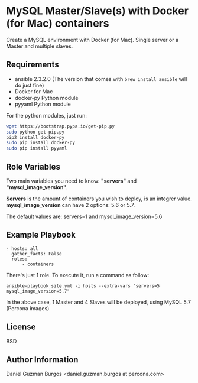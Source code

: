 MySQL Master/Slave(s) with Docker (for Mac) containers
============================================

Create a MySQL environment with Docker (for Mac). Single server or a Master and multiple slaves.

Requirements
------------

- ansible 2.3.2.0 (The version that comes with `brew install ansible` will do just fine)
- Docker for Mac
- docker-py Python module
- pyyaml Python module

For the python modules, just run:
```bash
wget https://bootstrap.pypa.io/get-pip.py
sudo python get-pip.py
pip2 install docker-py
sudo pip install docker-py
sudo pip install pyyaml
```

Role Variables
--------------

Two main variables you need to know: **"servers"** and **"mysql_image_version"**. 

**Servers** is the amount of containers you wish to deploy, is an integrer value. 
**mysql_image_version** can have 2 options: 5.6 or 5.7.

The default values are: servers=1 and mysql_image_version=5.6

Example Playbook
----------------

    - hosts: all
      gather_facts: False
      roles:
          - containers

There's just 1 role. To execute it, run a command as follow:

``` 
ansible-playbook site.yml -i hosts --extra-vars "servers=5 mysql_image_version=5.7"
```

In the above case, 1 Master and 4 Slaves will be deployed, using MySQL 5.7 (Percona images)

License
-------

BSD

Author Information
------------------

Daniel Guzman Burgos 
<daniel.guzman.burgos at percona.com>
